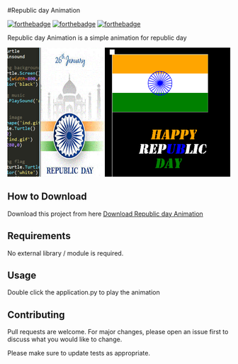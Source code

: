 #Republic day Animation

[![forthebadge](https://forthebadge.com/images/badges/built-with-love.svg)](https://forthebadge.com)
[![forthebadge](https://forthebadge.com/images/badges/built-with-swag.svg)](https://forthebadge.com)
[![forthebadge](https://forthebadge.com/images/badges/made-with-python.svg)](https://forthebadge.com)

Republic day Animation is a simple animation for republic day

![Alt text](app.png?raw=true "Republic day Animation")

## How to Download

Download this project from here [Download Republic day Animation](https://downgit.github.io/#/home?url=https://github.com/pyGuru123/Turtle-Animations/tree/main/Republic%20Day)

## Requirements

No external library / module is required.

## Usage

Double click the application.py to play the animation


## Contributing
Pull requests are welcome. For major changes, please open an issue first to discuss what you would like to change.

Please make sure to update tests as appropriate.
